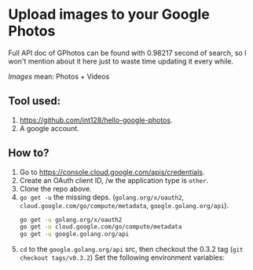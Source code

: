 # Upload images to your Google Photos

Full API doc of GPhotos can be found with 0.98217 second of search, so I won't mention about it here just to waste time updating it every while.

_Images_ mean: Photos + Videos

## Tool used:

1. https://github.com/int128/hello-google-photos.
1. A google account.

## How to?

1. Go to https://console.cloud.google.com/apis/credentials.
1. Create an OAuth client ID, /w the application type is `other`.
1. Clone the repo above.
1. `go get -u` the missing deps. (`golang.org/x/oauth2`, `cloud.google.com/go/compute/metadata`, `google.golang.org/api`).
   ```bash
   go get -u golang.org/x/oauth2
   go get -u cloud.google.com/go/compute/metadata
   go get -u google.golang.org/api
   ```
1. `cd` to the `google.golang.org/api` src, then checkout the 0.3.2 tag (`git checkout tags/v0.3.2`)
   Set the following environment variables:

